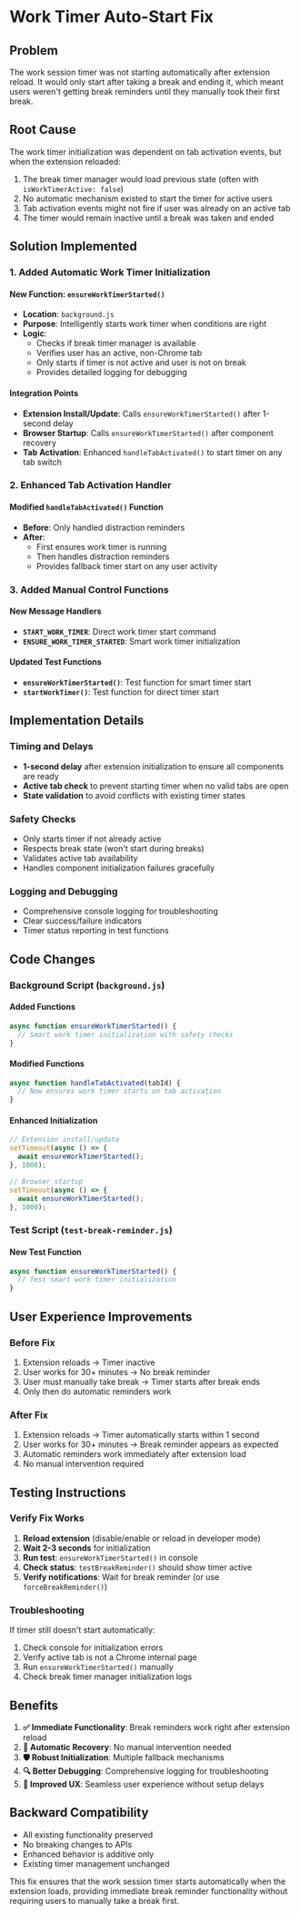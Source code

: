 # Work Timer Auto-Start Fix

## Problem
The work session timer was not starting automatically after extension reload. It would only start after taking a break and ending it, which meant users weren't getting break reminders until they manually took their first break.

## Root Cause
The work timer initialization was dependent on tab activation events, but when the extension reloaded:
1. The break timer manager would load previous state (often with `isWorkTimerActive: false`)
2. No automatic mechanism existed to start the timer for active users
3. Tab activation events might not fire if user was already on an active tab
4. The timer would remain inactive until a break was taken and ended

## Solution Implemented

### 1. Added Automatic Work Timer Initialization

#### New Function: `ensureWorkTimerStarted()`
- **Location**: `background.js`
- **Purpose**: Intelligently starts work timer when conditions are right
- **Logic**:
  - Checks if break timer manager is available
  - Verifies user has an active, non-Chrome tab
  - Only starts if timer is not active and user is not on break
  - Provides detailed logging for debugging

#### Integration Points
- **Extension Install/Update**: Calls `ensureWorkTimerStarted()` after 1-second delay
- **Browser Startup**: Calls `ensureWorkTimerStarted()` after component recovery
- **Tab Activation**: Enhanced `handleTabActivated()` to start timer on any tab switch

### 2. Enhanced Tab Activation Handler

#### Modified `handleTabActivated()` Function
- **Before**: Only handled distraction reminders
- **After**: 
  - First ensures work timer is running
  - Then handles distraction reminders
  - Provides fallback timer start on any user activity

### 3. Added Manual Control Functions

#### New Message Handlers
- **`START_WORK_TIMER`**: Direct work timer start command
- **`ENSURE_WORK_TIMER_STARTED`**: Smart work timer initialization

#### Updated Test Functions
- **`ensureWorkTimerStarted()`**: Test function for smart timer start
- **`startWorkTimer()`**: Test function for direct timer start

## Implementation Details

### Timing and Delays
- **1-second delay** after extension initialization to ensure all components are ready
- **Active tab check** to prevent starting timer when no valid tabs are open
- **State validation** to avoid conflicts with existing timer states

### Safety Checks
- Only starts timer if not already active
- Respects break state (won't start during breaks)
- Validates active tab availability
- Handles component initialization failures gracefully

### Logging and Debugging
- Comprehensive console logging for troubleshooting
- Clear success/failure indicators
- Timer status reporting in test functions

## Code Changes

### Background Script (`background.js`)

#### Added Functions
```javascript
async function ensureWorkTimerStarted() {
  // Smart work timer initialization with safety checks
}
```

#### Modified Functions
```javascript
async function handleTabActivated(tabId) {
  // Now ensures work timer starts on tab activation
}
```

#### Enhanced Initialization
```javascript
// Extension install/update
setTimeout(async () => {
  await ensureWorkTimerStarted();
}, 1000);

// Browser startup
setTimeout(async () => {
  await ensureWorkTimerStarted();
}, 1000);
```

### Test Script (`test-break-reminder.js`)

#### New Test Function
```javascript
async function ensureWorkTimerStarted() {
  // Test smart work timer initialization
}
```

## User Experience Improvements

### Before Fix
1. Extension reloads → Timer inactive
2. User works for 30+ minutes → No break reminder
3. User must manually take break → Timer starts after break ends
4. Only then do automatic reminders work

### After Fix
1. Extension reloads → Timer automatically starts within 1 second
2. User works for 30+ minutes → Break reminder appears as expected
3. Automatic reminders work immediately after extension load
4. No manual intervention required

## Testing Instructions

### Verify Fix Works
1. **Reload extension** (disable/enable or reload in developer mode)
2. **Wait 2-3 seconds** for initialization
3. **Run test**: `ensureWorkTimerStarted()` in console
4. **Check status**: `testBreakReminder()` should show timer active
5. **Verify notifications**: Wait for break reminder (or use `forceBreakReminder()`)

### Troubleshooting
If timer still doesn't start automatically:
1. Check console for initialization errors
2. Verify active tab is not a Chrome internal page
3. Run `ensureWorkTimerStarted()` manually
4. Check break timer manager initialization logs

## Benefits

1. **✅ Immediate Functionality**: Break reminders work right after extension reload
2. **🔄 Automatic Recovery**: No manual intervention needed
3. **🛡️ Robust Initialization**: Multiple fallback mechanisms
4. **🔍 Better Debugging**: Comprehensive logging for troubleshooting
5. **📱 Improved UX**: Seamless user experience without setup delays

## Backward Compatibility
- All existing functionality preserved
- No breaking changes to APIs
- Enhanced behavior is additive only
- Existing timer management unchanged

This fix ensures that the work session timer starts automatically when the extension loads, providing immediate break reminder functionality without requiring users to manually take a break first.